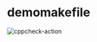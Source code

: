 # demomakefile
![cppcheck-action](https://github.com/99002762/demomakefile/workflows/cppcheck-action/badge.svg)
